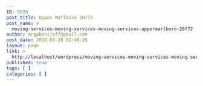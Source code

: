 ```yaml
---
ID: 8820
post_title: Upper Marlboro 20772
post_name: >
  moving-services-moving-services-moving-services-uppermarlboro-20772
author: mrgabonijeff@gmail.com
post_date: 2018-03-28 01:48:25
layout: page
link: >
  http://localhost/wordpress/moving-services-moving-services-moving-services-uppermarlboro-20772/
published: true
tags: [ ]
categories: [ ]
---
```

